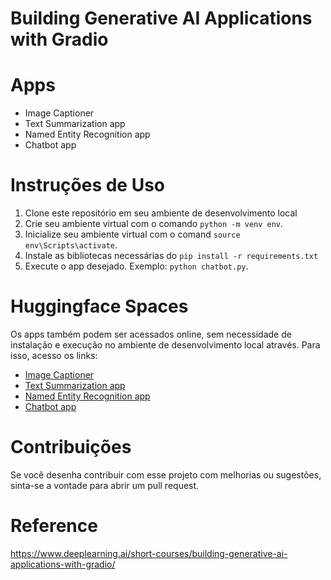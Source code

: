# Building Generative AI Applications with Gradio

# Apps
- Image Captioner
- Text Summarization app
- Named Entity Recognition app
- Chatbot app

# Instruções de Uso
1. Clone este repositório em seu ambiente de desenvolvimento local
2. Crie seu ambiente virtual com o comando ```python -m venv env```.
3. Inicialize seu ambiente virtual com o comand ```source env\Scripts\activate```.
4. Instale as bibliotecas necessárias do ```pip install -r requirements.txt```
5. Execute o app desejado. Exemplo: ```python chatbot.py```.

# Huggingface Spaces
Os apps também podem ser acessados online, sem necessidade de instalação e execução no ambiente de desenvolvimento local através. Para isso, acesso os links:
- [Image Captioner](https://huggingface.co/spaces/k3ybladewielder/gen_app_imagecap)
- [Text Summarization app](https://huggingface.co/spaces/k3ybladewielder/gen_app_summarizer)
- [Named Entity Recognition app](https://huggingface.co/spaces/k3ybladewielder/gen_app_ner)
- [Chatbot app](https://huggingface.co/spaces/k3ybladewielder/gen_app_chat)

# Contribuições
Se você desenha contribuir com esse projeto com melhorias ou sugestões, sinta-se a vontade para abrir um pull request.

# Reference
https://www.deeplearning.ai/short-courses/building-generative-ai-applications-with-gradio/
